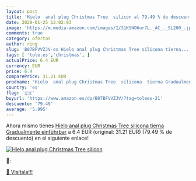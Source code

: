 ```yaml
---
layout: post
title: 'Hielo  anal plug Christmas Tree  silicon al 79.49 % de descuento'
date: 2020-01-25 12:02:03
image: 'https://m.media-amazon.com/images/I/31KSNO6ur7L._AC_._SL200_.jpg'
comments: true
category: ofertas
author: ring
slug: 'B07BFVVZJV-es Hielo anal plug Christmas Tree silicona tierna...'
tags: [ 'tole.es','christmas', ]
actualPrice: 6.4 EUR
currency: EUR
price: 6.4
comparePrice: 31.21 EUR
prodname: 'Hielo  anal plug Christmas Tree  silicona  tierna Gradualmente einführbar'
country: 'es'
flag: '🇪🇸'
buyurl: 'https://www.amazon.es/dp/B07BFVVZJV/?tag=tolees-21'
descuento: '79.49'
average: '5.995'
---
```


Ahora mismo tienes [Hielo  anal plug Christmas Tree  silicona  tierna Gradualmente einführbar](https://www.amazon.es/dp/B07BFVVZJV/?tag=tolees-21) a 6.4 EUR (original: 31.21 EUR) (79.49 %  de descuento) en el siguiente enlace!

[![Hielo  anal plug Christmas Tree  silicon](https://m.media-amazon.com/images/I/31KSNO6ur7L._AC_._SL200_.jpg)](https://www.amazon.es/dp/B07BFVVZJV/?tag=tolees-21)

🔎:


[🛒 Visítala!!!](https://www.amazon.es/dp/B07BFVVZJV/?tag=tolees-21)
